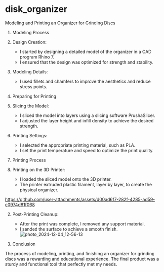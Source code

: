 # disk_organizer
Modeling and Printing an Organizer for Grinding Discs

1. Modeling Process

1. Design Creation:
   - I started by designing a detailed model of the organizer in a CAD program Rhino 7.
   - I ensured that the design was optimized for strength and stability.

2. Modeling Details:
   - I used fillets and chamfers to improve the aesthetics and reduce stress points.

2. Preparing for Printing

1. Slicing the Model:
   - I sliced the model into layers using a slicing software PrushaSlicer.
   - I adjusted the layer height and infill density to achieve the desired strength.

2. Printing Settings:
   - I selected the appropriate printing material, such as PLA.
   - I set the print temperature and speed to optimize the print quality.

3. Printing Process

1. Printing on the 3D Printer:
   - I loaded the sliced model onto the 3D printer.
   - The printer extruded plastic filament, layer by layer, to create the physical organizer.
  

https://github.com/user-attachments/assets/d00ad6f7-282f-4285-ad59-c0974d81f068


2. Post-Printing Cleanup:
   - After the print was complete, I removed any support material.
   - I sanded the surface to achieve a smooth finish.
  ![photo_2024-12-04_12-56-13](https://github.com/user-attachments/assets/e958f855-ee8e-4fa9-a2f3-20c874bfcc85)

4. Conclusion

The process of modeling, printing, and finishing an organizer for grinding discs was a rewarding and educational experience. The final product was a sturdy and functional tool that perfectly met my needs.
